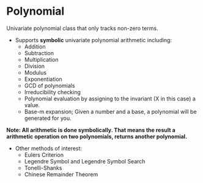 # Polynomial
Univariate polynomial class that only tracks non-zero terms. 


* Supports **symbolic** univariate polynomial arithmetic including:
   * Addition
   * Subtraction
   * Multiplication
   * Division
   * Modulus
   * Exponentiation   
   * GCD of polynomials
   * Irreducibility checking
   * Polynomial evaluation by assigning to the invariant (X in this case) a value.
   * Base-m expansion; Given a number and a base, a polynomial will be generated for you.


**Note: All arithmetic is done symbolically. That means the result a arithmetic operation on two polynomials, returns another polynomial.**


* Other methods of interest:
   * Eulers Criterion
   * Legendre Symbol and Legendre Symbol Search
   * Tonelli-Shanks
   * Chinese Remainder Theorem
   
   
